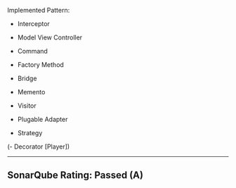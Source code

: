 Implemented Pattern:
  - Interceptor
  - Model View Controller

  - Command
  - Factory Method
  - Bridge
  - Memento
  - Visitor
  - Plugable Adapter
  - Strategy
  
  (- Decorator [Player])
  
-----------------------------------------------------------------------
SonarQube Rating: Passed (A)
-----------------------------------------------------------------------
